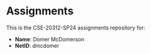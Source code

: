 # Assignments

This is the CSE-20312-SP24 assignments repository for:

* **Name**:  Domer McDomerson
* **NetID**: dmcdomer

